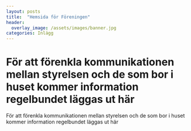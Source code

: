 ```yaml
---
layout: posts
title:  "Hemsida för Föreningen"
header:
  overlay_image: /assets/images/banner.jpg
categories: Inlägg
---
```


# För att förenkla kommunikationen mellan styrelsen och de som bor i huset kommer information regelbundet läggas ut här

För att förenkla kommunikationen mellan styrelsen och de som bor i huset kommer information regelbundet läggas ut här